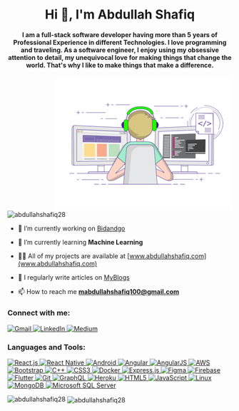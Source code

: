 <h1 align="center">Hi 👋, I'm Abdullah Shafiq</h1>

<h4 align="center">I am a full-stack software developer having more than 5 years of Professional Experience in different Technologies. I love programming and traveling. As a software engineer, I enjoy using my obsessive attention to detail, my unequivocal love for making things that change the world. That's why I like to make things that make a difference.</h4>

<img align="right" alt="Coding" width="400" src="https://raw.githubusercontent.com/devSouvik/devSouvik/master/gif3.gif">
<p align="left"> <img src="https://komarev.com/ghpvc/?username=abdullahshafiq28&label=Profile%20views&color=0e75b6&style=flat" alt="abdullahshafiq28" /> </p>

- 🔭 I’m currently working on [Bidandgo](http://bidandgo.it)

- 🌱 I’m currently learning **Machine Learning**

- 👨‍💻 All of my projects are available at [www.abdullahshafiq.com](www.abdullahshafiq.com)

- 📝 I regularly write articles on [MyBlogs](https://medium.com/@mabdullahshafiq100/javascript-for-beginners-8ecb188e147b)

- 📫 How to reach me **mabdullahshafiq100@gmail.com**

<h3 align="left">Connect with me:</h3>
<p align="left">
   <a href="mailto:mabdullahshafiq100@gmail.com" target="_blank">
  <img alt="Gmail" src="https://img.shields.io/badge/Gmail-D14836?style=for-the-badge&logo=gmail&logoColor=white">
   </a>
   <a href="https://linkedin.com/in/https://www.linkedin.com/in/abdullah-shafiq-9988bb16b" target="_blank">
    <img alt="LinkedIn" src="https://img.shields.io/badge/LinkedIn-0077B5?style=for-the-badge&logo=linkedin&logoColor=white">
  </a>
  <a href="https://medium.com/@mabdullahshafiq100" target="_blank">
  <img alt="Medium" src="https://img.shields.io/badge/Medium-12100E?style=for-the-badge&logo=medium&logoColor=white">
</a>
</p>

<h3 align="left">Languages and Tools:</h3>
<p align="left"> <a href="https://reactjs.org/" target="_blank">
  <img alt="React.js" src="https://img.shields.io/badge/React-61DAFB?style=for-the-badge&logo=react&logoColor=white">
</a>

<a href="https://reactnative.dev/" target="_blank">
  <img alt="React Native" src="https://img.shields.io/badge/React_Native-61DAFB?style=for-the-badge&logo=react&logoColor=white">
</a>
   <a href="https://developer.android.com" target="_blank">
    <img alt="Android" src="https://img.shields.io/badge/Android-3DDC84?style=for-the-badge&logo=android&logoColor=white">
  </a>

  <a href="https://angular.io" target="_blank">
    <img alt="Angular" src="https://img.shields.io/badge/Angular-DD0031?style=for-the-badge&logo=angular&logoColor=white">
  </a>

  <a href="https://angular.io" target="_blank">
    <img alt="AngularJS" src="https://img.shields.io/badge/AngularJS-E23237?style=for-the-badge&logo=angularjs&logoColor=white">
  </a>

  <a href="https://aws.amazon.com" target="_blank">
    <img alt="AWS" src="https://img.shields.io/badge/AWS-232F3E?style=for-the-badge&logo=amazonaws&logoColor=white">
  </a>

  <a href="https://getbootstrap.com" target="_blank">
    <img alt="Bootstrap" src="https://img.shields.io/badge/Bootstrap-563D7C?style=for-the-badge&logo=bootstrap&logoColor=white">
  </a>

  <a href="https://www.w3schools.com/cpp/" target="_blank">
    <img alt="C++" src="https://img.shields.io/badge/C++-00599C?style=for-the-badge&logo=cplusplus&logoColor=white">
  </a>

  <a href="https://www.w3schools.com/css/" target="_blank">
    <img alt="CSS3" src="https://img.shields.io/badge/CSS3-1572B6?style=for-the-badge&logo=css3&logoColor=white">
  </a>

  <a href="https://www.docker.com/" target="_blank">
    <img alt="Docker" src="https://img.shields.io/badge/Docker-2496ED?style=for-the-badge&logo=docker&logoColor=white">
  </a>

  <a href="https://expressjs.com" target="_blank">
    <img alt="Express.js" src="https://img.shields.io/badge/Express.js-000000?style=for-the-badge&logo=express&logoColor=white">
  </a>

  <a href="https://www.figma.com/" target="_blank">
    <img alt="Figma" src="https://img.shields.io/badge/Figma-F24E1E?style=for-the-badge&logo=figma&logoColor=white">
  </a>

  <a href="https://firebase.google.com/" target="_blank">
    <img alt="Firebase" src="https://img.shields.io/badge/Firebase-FFCA28?style=for-the-badge&logo=firebase&logoColor=black">
  </a>

  <a href="https://flutter.dev" target="_blank">
    <img alt="Flutter" src="https://img.shields.io/badge/Flutter-02569B?style=for-the-badge&logo=flutter&logoColor=white">
  </a>

  <a href="https://git-scm.com/" target="_blank">
    <img alt="Git" src="https://img.shields.io/badge/Git-F05032?style=for-the-badge&logo=git&logoColor=white">
  </a>

  <a href="https://graphql.org" target="_blank">
    <img alt="GraphQL" src="https://img.shields.io/badge/GraphQL-E10098?style=for-the-badge&logo=graphql&logoColor=white">
  </a>

  <a href="https://heroku.com" target="_blank">
    <img alt="Heroku" src="https://img.shields.io/badge/Heroku-430098?style=for-the-badge&logo=heroku&logoColor=white">
  </a>

  <a href="https://www.w3.org/html/" target="_blank">
    <img alt="HTML5" src="https://img.shields.io/badge/HTML5-E34F26?style=for-the-badge&logo=html5&logoColor=white">
  </a>

  <a href="https://developer.mozilla.org/en-US/docs/Web/JavaScript" target="_blank">
    <img alt="JavaScript" src="https://img.shields.io/badge/JavaScript-F7DF1E?style=for-the-badge&logo=javascript&logoColor=black">
  </a>

  <a href="https://www.linux.org/" target="_blank">
    <img alt="Linux" src="https://img.shields.io/badge/Linux-FCC624?style=for-the-badge&logo=linux&logoColor=black">
  </a>

  <a href="https://www.mongodb.com/" target="_blank">
    <img alt="MongoDB" src="https://img.shields.io/badge/MongoDB-47A248?style=for-the-badge&logo=mongodb&logoColor=white">
  </a>

  <a href="https://www.microsoft.com/en-us/sql-server" target="_blank">
    <img alt="Microsoft SQL Server" src="https://img.shields.io/badge/Microsoft%20SQL%20Server-CC2927?style=for-the-badge&logo=microsoftsqlserver&logoColor=white">
  </a>
 </p>

<p><img align="left" src="https://github-readme-stats.vercel.app/api/top-langs?username=abdullahshafiq28&show_icons=true&locale=en&layout=compact" alt="abdullahshafiq28" /></p>


<p>&nbsp;<img align="center" src="https://github-readme-stats.vercel.app/api?username=abdullahshafiq28&show_icons=true&locale=en" alt="abdullahshafiq28" /></p>
